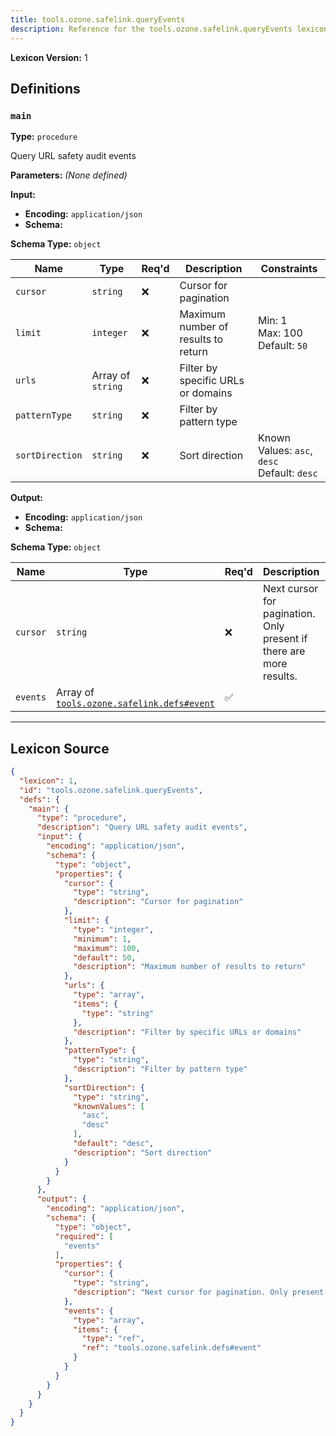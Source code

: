```yaml
---
title: tools.ozone.safelink.queryEvents
description: Reference for the tools.ozone.safelink.queryEvents lexicon
---
```

**Lexicon Version:** 1

## Definitions

<a name="main"></a>
### `main`

**Type:** `procedure`

Query URL safety audit events

**Parameters:** _(None defined)_

**Input:**

- **Encoding:** `application/json`
- **Schema:**

**Schema Type:** `object`

| Name | Type | Req'd  | Description | Constraints |
|------|------|----------|-------------|-------------|
| `cursor` | `string` | ❌  | Cursor for pagination |  |
| `limit` | `integer` | ❌  | Maximum number of results to return | Min: 1<br/>Max: 100<br/>Default: `50` |
| `urls` | Array of `string` | ❌  | Filter by specific URLs or domains |  |
| `patternType` | `string` | ❌  | Filter by pattern type |  |
| `sortDirection` | `string` | ❌  | Sort direction | Known Values: `asc`, `desc`<br/>Default: `desc` |
**Output:**

- **Encoding:** `application/json`
- **Schema:**

**Schema Type:** `object`

| Name | Type | Req'd  | Description | Constraints |
|------|------|----------|-------------|-------------|
| `cursor` | `string` | ❌  | Next cursor for pagination. Only present if there are more results. |  |
| `events` | Array of [`tools.ozone.safelink.defs#event`](/tools/ozone/safelink/defs#event) | ✅  |  |  |

---

## Lexicon Source
```json
{
  "lexicon": 1,
  "id": "tools.ozone.safelink.queryEvents",
  "defs": {
    "main": {
      "type": "procedure",
      "description": "Query URL safety audit events",
      "input": {
        "encoding": "application/json",
        "schema": {
          "type": "object",
          "properties": {
            "cursor": {
              "type": "string",
              "description": "Cursor for pagination"
            },
            "limit": {
              "type": "integer",
              "minimum": 1,
              "maximum": 100,
              "default": 50,
              "description": "Maximum number of results to return"
            },
            "urls": {
              "type": "array",
              "items": {
                "type": "string"
              },
              "description": "Filter by specific URLs or domains"
            },
            "patternType": {
              "type": "string",
              "description": "Filter by pattern type"
            },
            "sortDirection": {
              "type": "string",
              "knownValues": [
                "asc",
                "desc"
              ],
              "default": "desc",
              "description": "Sort direction"
            }
          }
        }
      },
      "output": {
        "encoding": "application/json",
        "schema": {
          "type": "object",
          "required": [
            "events"
          ],
          "properties": {
            "cursor": {
              "type": "string",
              "description": "Next cursor for pagination. Only present if there are more results."
            },
            "events": {
              "type": "array",
              "items": {
                "type": "ref",
                "ref": "tools.ozone.safelink.defs#event"
              }
            }
          }
        }
      }
    }
  }
}
```
